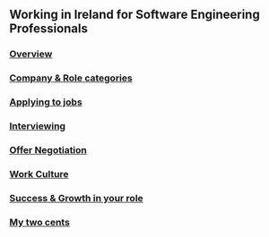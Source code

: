## Working in Ireland for Software Engineering Professionals

### [Overview](./subtopics/overview.md)
### [Company & Role categories](./subtopics/categories.md)
### [Applying to jobs](./subtopics/apply.md)
### [Interviewing](./subtopics/interview.md)
### [Offer Negotiation](./subtopics/negotiation.md)
### [Work Culture](./subtopics/culture.md)
### [Success & Growth in your role](./subtopics/success.md)
### [My two cents](./subtopics/cents2.md)